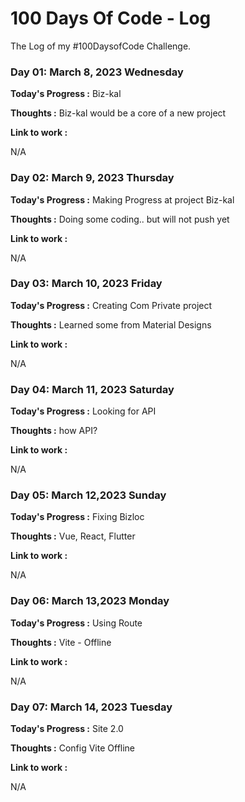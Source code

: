 # 100 Days Of Code - Log

The Log of my #100DaysofCode Challenge.

### Day 01: March 8, 2023 Wednesday

**Today's Progress :** Biz-kal

**Thoughts :** 
Biz-kal would be a core of a new project

**Link to work :**

N/A

### Day 02: March 9, 2023 Thursday

**Today's Progress :** Making Progress at project Biz-kal

**Thoughts :**
Doing some coding.. but will not push yet

**Link to work :**

N/A

### Day 03: March 10, 2023 Friday

**Today's Progress :** Creating Com Private project

**Thoughts :**
Learned some from Material Designs

**Link to work :**

N/A

### Day 04: March 11, 2023 Saturday

**Today's Progress :** Looking for API

**Thoughts :**
how API?

**Link to work :**

N/A

### Day 05: March 12,2023 Sunday

**Today's Progress :** Fixing Bizloc

**Thoughts :**
Vue, React, Flutter 

**Link to work :**

N/A

### Day 06: March 13,2023 Monday

**Today's Progress :** Using Route

**Thoughts :**
Vite - Offline

**Link to work :**

N/A

### Day 07: March 14, 2023 Tuesday

**Today's Progress :** Site 2.0

**Thoughts :**
Config Vite Offline

**Link to work :**

N/A
